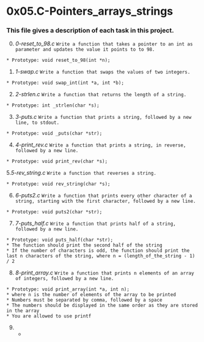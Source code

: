 # **0x05.C-Pointers_arrays_strings**

### **This file gives a description of each task in this project.**

0. *0-reset_to_98.c*
`Write a function that takes a pointer to an int as parameter and updates the value it points to to 98.`
~~~~
* Prototype: void reset_to_98(int *n);
~~~~

1. *1-swap.c*
`Write a function that swaps the values of two integers.`
~~~~
* Prototype: void swap_int(int *a, int *b);
~~~~

2. *2-strlen.c*
`Write a function that returns the length of a string.`
~~~~
* Prototype: int _strlen(char *s);
~~~~

3. *3-puts.c*
`Write a function that prints a string, followed by a new line, to stdout.`
~~~~
* Prototype: void _puts(char *str);
~~~~

4. *4-print_rev.c*
`Write a function that prints a string, in reverse, followed by a new line.`
~~~~
* Prototype: void print_rev(char *s);
~~~~

5.*5-rev_string.c*
`Write a function that reverses a string.`
~~~~
* Prototype: void rev_string(char *s);
~~~~

6. *6-puts2.c*
`Write a function that prints every other character of a string, starting with the first character, followed by a new line.`
~~~~
* Prototype: void puts2(char *str);
~~~~

7. *7-puts_half.c*
`Write a function that prints half of a string, followed by a new line.`
~~~~
* Prototype: void puts_half(char *str);
* The function should print the second half of the string
* If the number of characters is odd, the function should print the last n characters of the string, where n = (length_of_the_string - 1) / 2
~~~~

8. *8-print_array.c*
`Write a function that prints n elements of an array of integers, followed by a new line.`
~~~~
* Prototype: void print_array(int *a, int n);
* where n is the number of elements of the array to be printed
* Numbers must be separated by comma, followed by a space
* The numbers should be displayed in the same order as they are stored in the array
* You are allowed to use printf
~~~~

9. *
